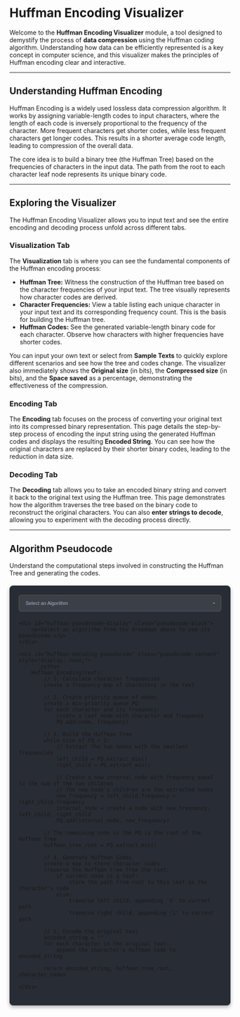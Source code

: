 # Huffman Encoding Visualizer

Welcome to the **Huffman Encoding Visualizer** module, a tool designed to demystify the process of **data compression** using the Huffman coding algorithm. Understanding how data can be efficiently represented is a key concept in computer science, and this visualizer makes the principles of Huffman encoding clear and interactive.

---

## Understanding Huffman Encoding

Huffman Encoding is a widely used lossless data compression algorithm. It works by assigning variable-length codes to input characters, where the length of each code is inversely proportional to the frequency of the character. More frequent characters get shorter codes, while less frequent characters get longer codes. This results in a shorter average code length, leading to compression of the overall data.

The core idea is to build a binary tree (the Huffman Tree) based on the frequencies of characters in the input data. The path from the root to each character leaf node represents its unique binary code.

---

## Exploring the Visualizer

The Huffman Encoding Visualizer allows you to input text and see the entire encoding and decoding process unfold across different tabs.

### Visualization Tab

The **Visualization** tab is where you can see the fundamental components of the Huffman encoding process:

- **Huffman Tree:** Witness the construction of the Huffman tree based on the character frequencies of your input text. The tree visually represents how character codes are derived.
- **Character Frequencies:** View a table listing each unique character in your input text and its corresponding frequency count. This is the basis for building the Huffman tree.
- **Huffman Codes:** See the generated variable-length binary code for each character. Observe how characters with higher frequencies have shorter codes.

You can input your own text or select from **Sample Texts** to quickly explore different scenarios and see how the tree and codes change. The visualizer also immediately shows the **Original size** (in bits), the **Compressed size** (in bits), and the **Space saved** as a percentage, demonstrating the effectiveness of the compression.

### Encoding Tab

The **Encoding** tab focuses on the process of converting your original text into its compressed binary representation. This page details the step-by-step process of encoding the input string using the generated Huffman codes and displays the resulting **Encoded String**. You can see how the original characters are replaced by their shorter binary codes, leading to the reduction in data size.

### Decoding Tab

The **Decoding** tab allows you to take an encoded binary string and convert it back to the original text using the Huffman tree. This page demonstrates how the algorithm traverses the tree based on the binary code to reconstruct the original characters. You can also **enter strings to decode**, allowing you to experiment with the decoding process directly.

---

## Algorithm Pseudocode

Understand the computational steps involved in constructing the Huffman Tree and generating the codes.

<div class="algorithm-pseudocode-container">
    <select id="huffman-algorithm-selector" class="algorithm-dropdown">
        <option value="">Select an Algorithm</option>
        <option value="huffman-encoding">Huffman Encoding</option>
    </select>

    <div id="huffman-pseudocode-display" class="pseudocode-block">
        <p>Select an algorithm from the dropdown above to see its pseudocode.</p>
    </div>

    <div id="huffman-encoding-pseudocode" class="pseudocode-content" style="display: none;">
        ```python
        Huffman_Encoding(text):
            // 1. Calculate character frequencies
            create a frequency map of characters in the text

            // 2. Create priority queue of nodes
            create a min-priority queue PQ
            for each character and its frequency:
                create a leaf node with character and frequency
                PQ.add(node, frequency)

            // 3. Build the Huffman Tree
            while size of PQ > 1:
                // Extract the two nodes with the smallest frequencies
                left_child = PQ.extract_min()
                right_child = PQ.extract_min()

                // Create a new internal node with frequency equal to the sum of the two children
                // The new node's children are the extracted nodes
                new_frequency = left_child.frequency + right_child.frequency
                internal_node = create a node with new_frequency, left_child, right_child
                PQ.add(internal_node, new_frequency)

            // The remaining node in the PQ is the root of the Huffman Tree
            huffman_tree_root = PQ.extract_min()

            // 4. Generate Huffman Codes
            create a map to store character codes
            traverse the Huffman tree from the root:
                if current node is a leaf:
                    store the path from root to this leaf as the character's code
                else:
                    traverse left child, appending '0' to current path
                    traverse right child, appending '1' to current path

            // 5. Encode the original text
            encoded_string = ""
            for each character in the original text:
                append the character's Huffman code to encoded_string

            return encoded_string, huffman_tree_root, character_codes
        ```
    </div>

</div>

<script>
document.addEventListener('DOMContentLoaded', function() {
    const selector = document.getElementById('huffman-algorithm-selector'); // Unique ID for this selector
    const pseudocodeDisplay = document.getElementById('huffman-pseudocode-display'); // Unique ID for this display area
    // Selects hidden divs immediately following the display area with the specific class
    const pseudocodeContentBlocks = document.querySelectorAll('#huffman-pseudocode-display + .pseudocode-content');

    console.log("Huffman Script loaded. Pseudocode content blocks found:", pseudocodeContentBlocks.length);

    selector.addEventListener('change', function() {
        const selectedAlgorithm = selector.value;
        console.log('Selected Huffman algorithm:', selectedAlgorithm);

        // Hide all pseudocode blocks
        pseudocodeContentBlocks.forEach(block => {
            block.style.display = 'none';
        });

        // Clear the main display area
        pseudocodeDisplay.innerHTML = '';

        if (selectedAlgorithm) {
            const targetBlockId = selectedAlgorithm + '-pseudocode';
            console.log('Looking for target block with ID:', targetBlockId);
            // Find the target block by ID within the same container or document
            const targetBlock = document.getElementById(targetBlockId);

            if (targetBlock) {
                console.log('Target block FOUND:', targetBlock);
                // Find the pre element directly in the hidden target block
                const preElement = targetBlock.querySelector('pre');
                console.log('Found pre element:', preElement);

                if (preElement) {
                     // Clone the pre element and append it to the display area
                    const clonedPreElement = preElement.cloneNode(true);
                    pseudocodeDisplay.appendChild(clonedPreElement);
                    console.log('Pseudocode appended and should be visible.');

                    // Re-highlight the code block if necessary.
                    // MkDocs Material often handles this automatically for elements
                    // added to the DOM, but if not, you might need to trigger it.
                    // The exact method depends on the highlighting library used by MkDocs Material.
                    // A common approach if using highlight.js would be:
                    // if (window.hljs) {
                    //     window.hljs.highlightBlock(clonedPreElement.querySelector('code'));
                    // }
                    // If using Prism.js:
                    // if (window.Prism) {
                    //     window.Prism.highlightElement(clonedPreElement.querySelector('code'));
                    // }
                    // Test this on your site to see if automatic re-highlighting works.
                } else {
                     console.error('Could not find pre element within target block:', targetBlock);
                     pseudocodeDisplay.innerHTML = '<p>Error loading pseudocode.</p>';
                }

            } else {
                console.error('Could not find target block with ID:', targetBlockId);
                pseudocodeDisplay.innerHTML = '<p>Error loading pseudocode.</p>';
            }
        } else {
             pseudocodeDisplay.innerHTML = '<p>Select an algorithm from the dropdown above to see its pseudocode.</p>';
        }
    });

    // Optional: You might need to trigger highlighting on initial page load
    // for all code blocks if they are not highlighted by default when hidden.
    // This is often handled by MkDocs Material itself.
});
</script>

<style>
/* Reusing styles from previous sections for consistency */
.algorithm-pseudocode-container {
    margin: 20px 0; /* Add some vertical margin */
    padding: 20px; /* Increased padding */
    background-color: #282c34; /* A common dark theme background color (like VS Code's default) */
    border-radius: 8px; /* Slightly more rounded corners */
    border: 1px solid #3a3f4b; /* Subtle border color */
    box-shadow: 0 4px 8px rgba(0, 0, 0, 0.3); /* Add a subtle shadow */
    font-family: 'Roboto', sans-serif; /* Use a clean font, maybe match your theme's font */
}

.algorithm-dropdown {
    display: block; /* Make it a block element for better layout */
    width: 100%; /* Make it fill the container width */
    padding: 12px 15px; /* Increased padding */
    border-radius: 5px; /* Rounded corners for the dropdown */
    border: 1px solid #555; /* Border color */
    background-color: #3b4048; /* Darker background for the dropdown */
    color: #abb2bf; /* Text color (common in dark themes) */
    font-size: 0.7rem;
    cursor: pointer;
    margin-bottom: 20px; /* More space below the dropdown */
    appearance: none; /* Remove default system dropdown styling */
    -webkit-appearance: none;
    -moz-appearance: none;
    background-image: url('data:image/svg+xml;utf8,<svg fill="%23abb2bf" height="24" viewBox="0 0 24 24" width="24" xmlns="http://www.w3.org/2000/svg"><path d="M7 10l5 5 5-5z"/></svg>'); /* Custom arrow icon */
    background-repeat: no-repeat;
    background-position: right 10px center;
    background-size: 12px;
}

.algorithm-dropdown:focus {
    outline: none;
    border-color:rgb(207, 93, 224); /* Highlight color on focus */
    box-shadow: 0 0 0 0.2rem rgba(214, 138, 226, 0.25); /* Subtle focus shadow */
}

.algorithm-dropdown option {
    background-color: #3b4048; /* Background for dropdown options */
    color: #abb2bf; /* Text color for options */
}

.algorithm-dropdown option:hover {
    background-color: rgb(207, 93, 224); /* Background for dropdown options */
    color: #abb2bf; /* Text color for options */
}

.pseudocode-block {
    margin-top: 15px;
    padding: 0; /* Remove padding here, let the code block handle it */
    background-color: transparent; /* No background needed here, code block has its own */
    border-radius: 8px;
    overflow-x: auto; /* Add scroll if code is too wide */
    position: relative; /* Needed for potential absolute positioning of copy buttons etc. */
}

/* Style for the initial message */
.pseudocode-block p {
    color: #bbb; /* Slightly muted text */
    font-style: italic;
    text-align: center;
    padding: 20px; /* Add padding to the message */
}

/* Styling for the actual code block within the display area */
.pseudocode-block pre {
    margin: 0; /* Remove default pre margin */
    padding: 15px; /* Add padding inside the code block */
    border-radius: 8px; /* Match container border-radius */
    background-color: #1e1e1e; /* Dark background for the code area */
    color: #abb2bf; /* Default code text color */
    font-family: 'Fira Code', 'Consolas', 'Monaco', 'Andale Mono', 'Ubuntu Mono', monospace; /* Monospaced font for code */
    font-size: 0.9em; /* Slightly smaller font size */
    line-height: 1.5;
    tab-size: 4;
    white-space: pre-wrap; /* Wrap long lines */
    word-wrap: break-word;
}

/* Pygments/Syntax Highlighting styles - Ensure these are consistent or rely on your theme */
.pseudocode-block code .k { color: #c678dd; } /* Keyword */
.pseudocode-block code .nf { color: #61afef; } /* Function name */
.pseudocode-block code .nc { color: #e5c07b; } /* Class name */
.pseudocode-block code .s { color: #98c379; } /* String */
.pseudocode-block code .c1 { color: #5c6370; font-style: italic; } /* Comment */
.pseudocode-block code .o { color: #56b6c2; } /* Operator */
.pseudocode-block code .mi { color: #d19a66; } /* Integer */
.pseudocode-block code .mf { color: #d19a66; } /* Float */
.pseudocode-block code .bp { color: #e5c07b; } /* Built-in pseudo */
.pseudocode-block code .nv { color: #abb2bf; } /* Variable name */
/* Add more Pygments classes as needed based on inspection */

</style>
